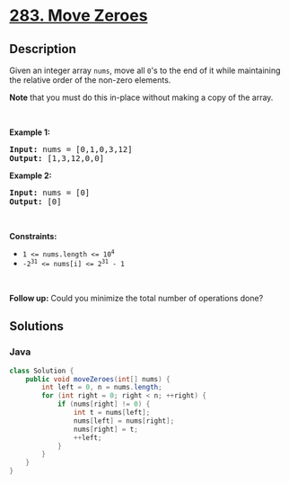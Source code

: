 # [283. Move Zeroes](https://leetcode.com/problems/move-zeroes)

## Description

<p>Given an integer array <code>nums</code>, move all <code>0</code>&#39;s to the end of it while maintaining the relative order of the non-zero elements.</p>

<p><strong>Note</strong> that you must do this in-place without making a copy of the array.</p>

<p>&nbsp;</p>
<p><strong>Example 1:</strong></p>
<pre><strong>Input:</strong> nums = [0,1,0,3,12]
<strong>Output:</strong> [1,3,12,0,0]
</pre><p><strong>Example 2:</strong></p>
<pre><strong>Input:</strong> nums = [0]
<strong>Output:</strong> [0]
</pre>
<p>&nbsp;</p>
<p><strong>Constraints:</strong></p>

<ul>
	<li><code>1 &lt;= nums.length &lt;= 10<sup>4</sup></code></li>
	<li><code>-2<sup>31</sup> &lt;= nums[i] &lt;= 2<sup>31</sup> - 1</code></li>
</ul>

<p>&nbsp;</p>
<strong>Follow up:</strong> Could you minimize the total number of operations done?

## Solutions

<!-- tabs:start -->

### **Java**

```java
class Solution {
    public void moveZeroes(int[] nums) {
        int left = 0, n = nums.length;
        for (int right = 0; right < n; ++right) {
            if (nums[right] != 0) {
                int t = nums[left];
                nums[left] = nums[right];
                nums[right] = t;
                ++left;
            }
        }
    }
}
```

<!-- tabs:end -->